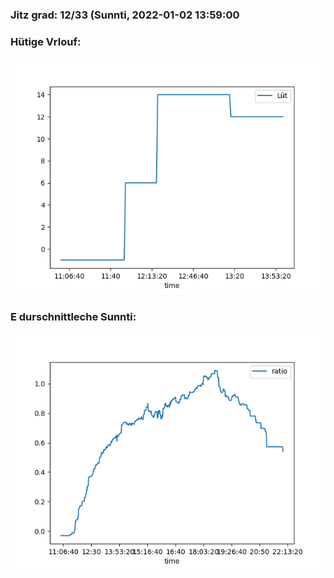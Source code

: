 ### Jitz grad: 12/33 (Sunnti, 2022-01-02 13:59:00

### Hütige Vrlouf:
![Graph](Today.png)

### E durschnittleche Sunnti:
![Graph](Sunnti.png)